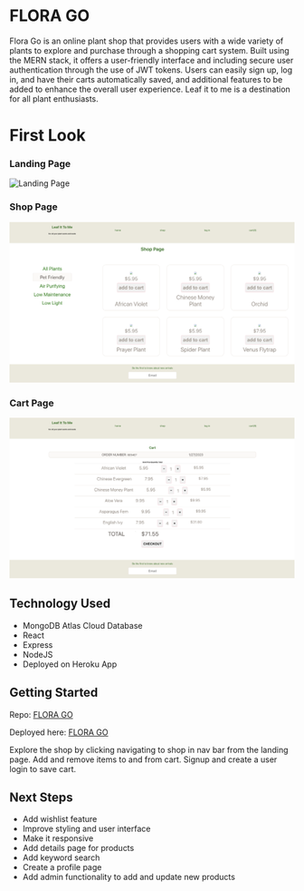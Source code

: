 # FLORA GO

Flora Go is an online plant shop that provides users with a wide variety of plants to explore and purchase through a shopping cart system. Built using the MERN stack, it offers a user-friendly interface and including secure user authentication through the use of JWT tokens. Users can easily sign up, log in, and have their carts automatically saved, and additional features to be added to enhance the overall user experience. Leaf it to me is a destination for all plant enthusiasts. 

# First Look 

### Landing Page
![Landing Page](screenshots/landing-page.png) 

### Shop Page
![Shop Page](screenshots/shop-page.png)

### Cart Page
![Cart Page](screenshots/cart-page.png)

## Technology Used
- MongoDB Atlas Cloud Database
- React
- Express
- NodeJS
- Deployed on Heroku App

## Getting Started

Repo: [FLORA GO](https://github.com/bholeneha/florago)

Deployed here: [FLORA GO](https://florago-59bc7bf2d4cb.herokuapp.com/)


Explore the shop by clicking navigating to shop in nav bar from the landing page. Add and remove items to and from cart. Signup and create a user login to save cart.

## Next Steps 
- Add wishlist feature
- Improve styling and user interface
- Make it responsive
- Add details page for products
- Add keyword search
- Create a profile page
- Add admin functionality to add and update new products